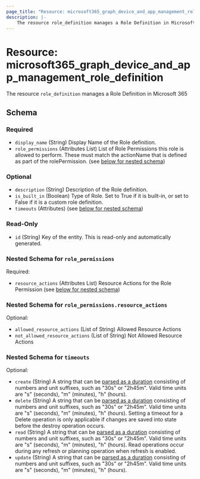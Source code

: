 ```yaml
---
page_title: "Resource: microsoft365_graph_device_and_app_management_role_definition"
description: |-
    The resource role_definition manages a Role Definition in Microsoft 365
---
```


# Resource: microsoft365_graph_device_and_app_management_role_definition

The resource `role_definition` manages a Role Definition in Microsoft 365



<!-- schema generated by tfplugindocs -->
## Schema

### Required

- `display_name` (String) Display Name of the Role definition.
- `role_permissions` (Attributes List) List of Role Permissions this role is allowed to perform. These must match the actionName that is defined as part of the rolePermission. (see [below for nested schema](#nestedatt--role_permissions))

### Optional

- `description` (String) Description of the Role definition.
- `is_built_in` (Boolean) Type of Role. Set to True if it is built-in, or set to False if it is a custom role definition.
- `timeouts` (Attributes) (see [below for nested schema](#nestedatt--timeouts))

### Read-Only

- `id` (String) Key of the entity. This is read-only and automatically generated.

<a id="nestedatt--role_permissions"></a>
### Nested Schema for `role_permissions`

Required:

- `resource_actions` (Attributes List) Resource Actions for the Role Permission (see [below for nested schema](#nestedatt--role_permissions--resource_actions))

<a id="nestedatt--role_permissions--resource_actions"></a>
### Nested Schema for `role_permissions.resource_actions`

Optional:

- `allowed_resource_actions` (List of String) Allowed Resource Actions
- `not_allowed_resource_actions` (List of String) Not Allowed Resource Actions



<a id="nestedatt--timeouts"></a>
### Nested Schema for `timeouts`

Optional:

- `create` (String) A string that can be [parsed as a duration](https://pkg.go.dev/time#ParseDuration) consisting of numbers and unit suffixes, such as "30s" or "2h45m". Valid time units are "s" (seconds), "m" (minutes), "h" (hours).
- `delete` (String) A string that can be [parsed as a duration](https://pkg.go.dev/time#ParseDuration) consisting of numbers and unit suffixes, such as "30s" or "2h45m". Valid time units are "s" (seconds), "m" (minutes), "h" (hours). Setting a timeout for a Delete operation is only applicable if changes are saved into state before the destroy operation occurs.
- `read` (String) A string that can be [parsed as a duration](https://pkg.go.dev/time#ParseDuration) consisting of numbers and unit suffixes, such as "30s" or "2h45m". Valid time units are "s" (seconds), "m" (minutes), "h" (hours). Read operations occur during any refresh or planning operation when refresh is enabled.
- `update` (String) A string that can be [parsed as a duration](https://pkg.go.dev/time#ParseDuration) consisting of numbers and unit suffixes, such as "30s" or "2h45m". Valid time units are "s" (seconds), "m" (minutes), "h" (hours).


